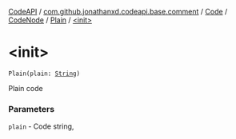 [CodeAPI](../../../../index.md) / [com.github.jonathanxd.codeapi.base.comment](../../../index.md) / [Code](../../index.md) / [CodeNode](../index.md) / [Plain](index.md) / [&lt;init&gt;](.)

# &lt;init&gt;

`Plain(plain: `[`String`](https://kotlinlang.org/api/latest/jvm/stdlib/kotlin/-string/index.html)`)`

Plain code

### Parameters

`plain` - Code string,